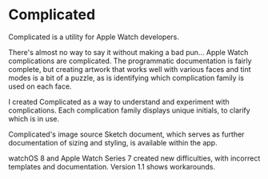 # Complicated
Complicated is a utility for Apple Watch developers.

There's almost no way to say it without making a bad pun... Apple Watch complications are complicated. The programmatic documentation is fairly complete, but creating artwork that works well with various faces and tint modes is a bit of a puzzle, as is identifying which complication family is used on each face.

I created Complicated as a way to understand and experiment with complications. Each complication family displays unique initials, to clarify which is in use.

Complicated's image source Sketch document, which serves as further documentation of sizing and styling, is available within the app.

watchOS 8 and Apple Watch Series 7 created new difficulties, with incorrect templates and documentation. Version 1.1 shows workarounds.
